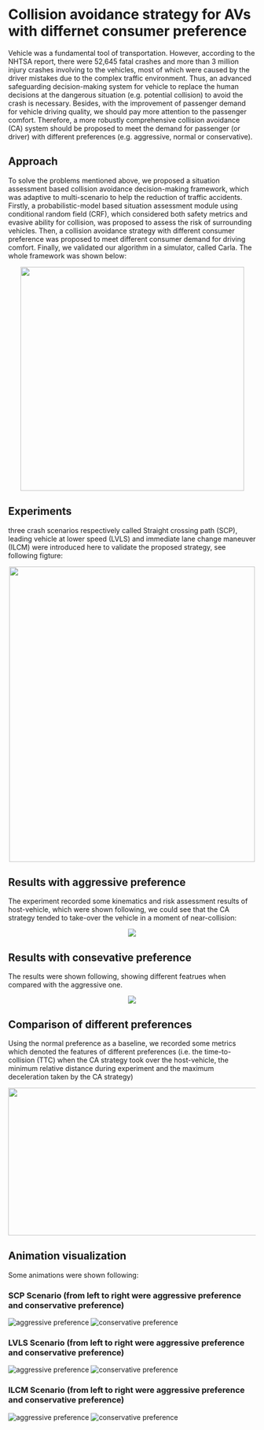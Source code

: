 # Collision avoidance strategy for AVs with differnet consumer preference
Vehicle was a fundamental tool of transportation. However, according to the NHTSA report, there were 52,645 fatal crashes and more than 3 million injury crashes involving to the vehicles, most of which were caused by the driver mistakes due to the complex traffic environment. Thus, an advanced safeguarding decision-making system for vehicle to replace the human decisions at the dangerous situation (e.g. potential collision) to avoid the crash is necessary. Besides, with the improvement of passenger demand for vehicle driving quality, we should pay more attention to the passenger comfort. Therefore, a more robustly comprehensive collision avoidance (CA) system should be proposed to meet the demand for passenger (or driver) with different preferences (e.g. aggressive, normal or conservative).

## Approach
To solve the problems mentioned above, we proposed a situation assessment based collision avoidance decision-making framework, which was adaptive to multi-scenario to help the reduction of traffic accidents. Firstly, a probabilistic-model based situation assessment module using conditional random field (CRF), which considered both safety metrics and evasive ability for collision, was proposed to assess the risk of surrounding vehicles. Then, a collision avoidance strategy with different consumer preference was proposed to meet different consumer demand for driving comfort. Finally, we validated our algorithm in a simulator, called Carla. The whole framework was shown below:
<div align=center><img src="picture/CA_strategy.png" width="455"></div>

## Experiments
three crash scenarios respectively called Straight crossing path (SCP), leading vehicle at lower speed (LVLS) and immediate lane change maneuver (ILCM) were introduced here to validate the proposed strategy, see following figture:
<div align=center><img width="500" height="600" src="picture/scenario_setting.png"></div>

## Results with aggressive preference
The experiment recorded some kinematics and risk assessment results of host-vehicle, which were shown following, we could see that the CA strategy tended to take-over the vehicle in a moment of near-collision:
<div align=center><img src="picture/aggressive_results.png"></div>

## Results with consevative preference
The results were shown following, showing different featrues when compared with the aggressive one.
<div align=center><img src="picture/conservative_results.png"></div>

## Comparison of different preferences
Using the normal preference as a baseline, we recorded some metrics which denoted the features of different preferences (i.e. the time-to-collision (TTC) when the CA strategy took over the host-vehicle, the minimum relative distance during experiment and the maximum deceleration taken by the CA strategy)
<div align=center><img width="600" height="300" src="picture/table.png"></div>

## Animation visualization
Some animations were shown following:
### SCP Scenario (from left to right were aggressive preference and conservative preference)
![aggressive preference](picture/gifs/scenario-1/aggressive.gif)
![conservative preference](picture/gifs/scenario-1/conservative.gif)
### LVLS Scenario (from left to right were aggressive preference and conservative preference)
![aggressive preference](picture/gifs/scenario-2/strategy_1-20200316200332.gif)
![conservative preference](picture/gifs/scenario-2/strategy_3-20200316200605.gif)
### ILCM Scenario (from left to right were aggressive preference and conservative preference)
![aggressive preference](picture/gifs/scenario-3/strategy_1-20200316202811.gif)
![conservative preference](picture/gifs/scenario-3/strategy_3-20200316202844.gif) 

